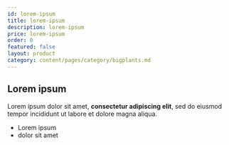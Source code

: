 ```yaml
---
id: lorem-ipsum
title: lorem-ipsum
description: lorem-ipsum
price: lorem-ipsum
order: 0
featured: false
layout: product
category: content/pages/category/bigplants.md
---
```

## Lorem ipsum

Lorem ipsum dolor sit amet, **consectetur adipiscing elit**, sed do eiusmod tempor incididunt ut labore et dolore magna aliqua.

- Lorem ipsum
- dolor sit amet